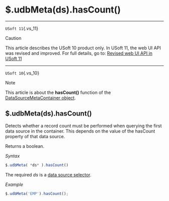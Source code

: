 # $.udbMeta(ds).hasCount()



----

`USoft 11`{.vs_11}

> [!CAUTION]
> This article describes the USoft 10 product only.
> In USoft 11, the web UI API was revised and improved. For full details, go to:
> [Revised web UI API in USoft 11](/docs/Web%20and%20app%20UIs/UDB%20udb/Revised%20web%20UI%20API%20in%20USoft%2011.md)

----

`USoft 10`{.vs_10}

> [!NOTE]
> This article is about the **hasCount()** function of the [DataSourceMetaContainer object](/docs/Web%20and%20app%20UIs/UDB%20DataSourceMetaContainer).

## **$.udbMeta(ds).hasCount()**

Detects whether a record count must be performed when querying the first data source in the container. This depends on the value of the hasCount property of that data source.

Returns a boolean.

*Syntax*

```js
$.udbMeta( *ds* ).hasCount()
```

The required *ds* is a [data source selector](/docs/Web%20and%20app%20UIs/UDB%20DataSourceMetaContainer/UDB%20DataSourceMetaContainer%20object.md).

*Example*

```js
$.udbMeta('EMP').hasCount();
```

 